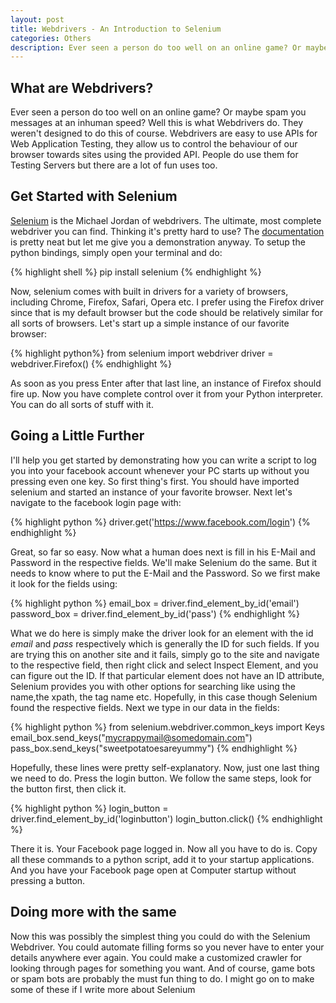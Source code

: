 ```yaml
---
layout: post
title: Webdrivers - An Introduction to Selenium
categories: Others
description: Ever seen a person do too well on an online game? Or maybe spam you messages at an inhuman speed? Well this is what Webdrivers do.  
---
```


## What are Webdrivers?

Ever seen a person do too well on an online game? Or maybe spam you messages at an inhuman speed? Well this is what Webdrivers do. They weren't designed to do this of course. Webdrivers are easy to use APIs for Web Application Testing, they allow us to control the behaviour of our browser towards sites using the provided API. People do use them for Testing Servers but there are a lot of fun uses too.

## Get Started with Selenium

[Selenium](http://www.seleniumhq.org/projects/webdriver/) is the Michael Jordan of webdrivers. The ultimate, most complete webdriver you can find. Thinking it's pretty hard to use? The [documentation](http://selenium-python.readthedocs.io/) is pretty neat but let me give you a demonstration anyway. To setup the python bindings, simply open your terminal and do:

{% highlight shell %}
pip install selenium
{% endhighlight %}


Now, selenium comes with built in drivers for a variety of browsers, including Chrome, Firefox, Safari, Opera etc. I prefer using the Firefox driver since that is my default browser but the code should be relatively similar for all sorts of browsers. Let's start up a simple instance of our favorite browser:

{% highlight python%}
from selenium import webdriver
driver = webdriver.Firefox()
{% endhighlight %}


As soon as you press Enter after that last line, an instance of Firefox should fire up. Now you have complete control over it from your Python interpreter. You can do all sorts of stuff with it. 


## Going a Little Further

I'll help you get started by demonstrating how you can write a script to log you into your facebook account whenever your PC starts up without you pressing even one key. So first thing's first. You should have imported selenium and started an instance of your favorite browser. Next let's navigate to the facebook login page with:

{% highlight python %}
driver.get('https://www.facebook.com/login')
{% endhighlight %}


Great, so far so easy. Now what a human does next is fill in his E-Mail and Password in the respective fields. We'll make Selenium do the same. But it needs to know where to put the E-Mail and the Password. So we first make it look for the fields using:

{% highlight python %}
email_box = driver.find_element_by_id('email')
password_box = driver.find_element_by_id('pass')
{% endhighlight %}

What we do here is simply make the driver look for an element with the id *email* and *pass* respectively which is generally the ID for such fields. If you are trying this on another site and it fails, simply go to the site and navigate to the respective field, then right click and select Inspect Element, and you can figure out the ID. If that particular element does not have an ID attribute, Selenium provides you with other options for searching like using the name,the xpath, the tag name etc. Hopefully, in this case though Selenium found the respective fields. Next we type in our data in the fields:

{% highlight python %}
from selenium.webdriver.common_keys import Keys
email_box.send_keys("mycrappymail@somedomain.com")
pass_box.send_keys("sweetpotatoesareyummy")
{% endhighlight %}

Hopefully, these lines were pretty self-explanatory. Now, just one last thing we need to do. Press the login button. We follow the same steps, look for the button first, then click it.

{% highlight python %}
login_button  = driver.find_element_by_id('loginbutton')
login_button.click()
{% endhighlight %}


There it is. Your Facebook page logged in. Now all you have to do is. Copy all these commands to a python script, add it to your startup applications. And you have your Facebook page open at Computer startup without pressing a button.

## Doing more with the same

Now this was possibly the simplest thing you could do with the Selenium Webdriver. You could automate filling forms so you never have to enter your details anywhere ever again. You could make a customized crawler for looking through pages for something you want. And of course, game bots or spam bots are probably the must fun thing to do. I might go on to make some of these if I write more about Selenium
